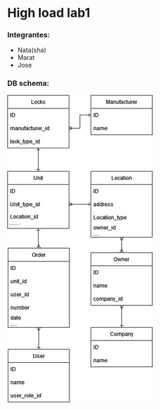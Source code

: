 # High load lab1

### Integrantes:
* Nata(sha)
* Marat
* Jose

### DB schema:
![db-schema.png](db-schema.jpeg "DB schema")
